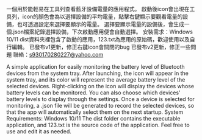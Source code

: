 一個用於能輕易在工具列查看藍牙設備電量的應用程式。
啟動後icon會出現在工具列，icon的顏色會為以選擇設備的平均電量，點擊右鍵顯示要觀看電量的設備，也可透過設定來選擇要顯示的電量。
選擇要顯示電量的設備後，會生成一個.json檔案紀錄選擇設備，下次啟動應用便會自動選擇。
安裝需求：Windows 10/11
dist資料夾裡包含了啟動的應用，123.txt為應用的原始碼，歡迎使用以及自行編輯。
已發布v1更新，修正右鍵icon會關閉的bug
已發布v2更新，修正一些問題
聯絡：s930170280227@yahoo.com

A simple application for easily monitoring the battery level of Bluetooth devices from the system tray.
After launching, the icon will appear in the system tray, and its color will represent the average battery level of the selected devices. Right-clicking on the icon will display the devices whose battery levels can be monitored. You can also choose which devices' battery levels to display through the settings.
Once a device is selected for monitoring, a .json file will be generated to record the selected devices, so that the app will automatically select them on the next startup.
System Requirements: Windows 10/11
The dist folder contains the executable application, and 123.txt is the source code of the application.
Feel free to use and edit it as needed.
